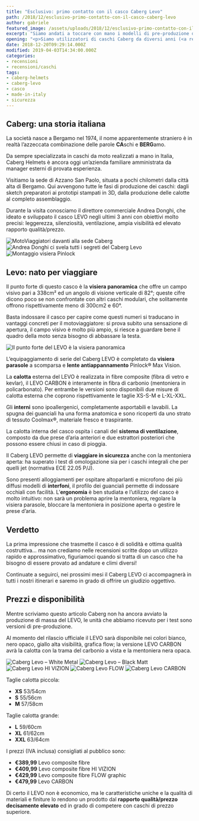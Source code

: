 ```yaml
---
title: "Esclusivo: primo contatto con il casco Caberg Levo"
path: /2018/12/esclusivo-primo-contatto-con-il-casco-caberg-levo
author: gabriele
featured_image: /assets/uploads/2018/12/esclusivo-primo-contatto-con-il-casco-caberg-levo/galleries/Caberg-Levo-wall.jpeg
excerpt: "Siamo andati a toccare con mano i modelli di pre-produzione del nuovo LEVO: ecco le prime impressioni sul casco Caberg per i motoviaggiatori esigenti."
opening: "<p>Siamo utilizzatori di caschi Caberg da diversi anni (<a rel=\"noreferrer noopener\" href=\"https://amzn.to/2QDbIDX\" target=\"_blank\">Duke II</a> e <a href=\"https://amzn.to/2Sd8XWO\" target=\"_blank\" rel=\"noreferrer noopener\">Tourmax</a>) e la presentazione ad EICMA 2018 di un nuovo modello a vocazione turistica non ha potuto che incuriosirci.</p><p>Il Caberg Levo è un casco modulare in fibre composite, dal peso contenuto e un’ottima ventilazione, caratterizzato dalla visiera panoramica che offre il campo visivo tra i più ampi della categoria.</p>"
date: 2018-12-20T09:29:14.000Z
modified: 2019-04-03T14:34:00.000Z
categories:
- recensioni
- recensioni/caschi
tags:
- caberg-helmets
- caberg-levo
- casco
- made-in-italy
- sicurezza
---
```

## Caberg: una storia italiana

La società nasce a Bergamo nel 1974, il nome apparentemente straniero è in realtà l’azzeccata combinazione delle parole **CA**schi e **BERG**amo.

Da sempre specializzata in caschi da moto realizzati a mano in Italia, Caberg Helmets è ancora oggi un’azienda familiare amministrata da manager esterni di provata esperienza.

Visitiamo la sede di Azzano San Paolo, situata a pochi chilometri dalla città alta di Bergamo. Qui avvengono tutte le fasi di produzione dei caschi: dagli sketch preparatori ai prototipi stampati in 3D, dalla produzione delle calotte al completo assemblaggio.

Durante la visita conosciamo il direttore commerciale Andrea Donghi, che ideato e sviluppato il casco LEVO negli ultimi 3 anni con obiettivi molto precisi: leggerezza, silenziosità, ventilazione, ampia visibilità ed elevato rapporto qualità/prezzo.

![MotoViaggiatori davanti alla sede Caberg](/assets/uploads/2018/12/esclusivo-primo-contatto-con-il-casco-caberg-levo/galleries/DSC00139.jpeg "MotoViaggiatori davanti alla sede Caberg")
![Andrea Donghi ci svela tutti i segreti del Caberg Levo](/assets/uploads/2018/12/esclusivo-primo-contatto-con-il-casco-caberg-levo/galleries/DSC00140.jpeg "Andrea Donghi ci svela tutti i segreti del Caberg Levo")
![Montaggio visiera Pinlock](/assets/uploads/2018/12/esclusivo-primo-contatto-con-il-casco-caberg-levo/galleries/DSC00146.jpeg "Montaggio visiera Pinlock")

## Levo: nato per viaggiare

Il punto forte di questo casco è la **visiera panoramica** che offre un campo visivo pari a 338cm² ed un angolo di visione verticale di 82°; queste cifre dicono poco se non confrontate con altri caschi modulari, che solitamente offrono rispettivamente meno di 300cm2 e 60°.

Basta indossare il casco per capire come questi numeri si traducano in vantaggi concreti per il motoviaggiatore: si prova subito una sensazione di apertura, il campo visivo è molto più ampio, si riesce a guardare bene il quadro della moto senza bisogno di abbassare la testa.

![Il punto forte del LEVO è la visiera panoramica](/assets/uploads/2018/12/esclusivo-primo-contatto-con-il-casco-caberg-levo/galleries/Caberg-Levo-visor.jpg "Il punto forte del LEVO è la visiera panoramica")

L’equipaggiamento di serie del Caberg LEVO è completato da **visiera parasole** a scomparsa e **lente antiappannamento** Pinlock® Max Vision.

La **calotta** esterna del LEVO è realizzata in fibre composite (fibra di vetro e kevlar), il LEVO CARBON è interamente in fibra di carbonio (mentoniera in policarbonato). Per entrambe le versioni sono disponibili due misure di calotta esterna che coprono rispettivamente le taglie XS-S-M e L-XL-XXL.

Gli **interni** sono ipoallergenici, completamente asportabili e lavabili. La spugna dei guanciali ha una forma anatomica e sono ricoperti da uno strato di tessuto Coolmax®, materiale fresco e traspirante.

La calotta interna del casco ospita i canali del **sistema di ventilazione**, composto da due prese d’aria anteriori e due estrattori posteriori che possono essere chiusi in caso di pioggia.

Il Caberg LEVO permette di **viaggiare in sicurezza** anche con la mentoniera aperta: ha superato i test di omologazione sia per i caschi integrali che per quelli jet (normativa ECE 22.05 P/J).

Sono presenti alloggiamenti per ospitare altoparlanti e microfono dei più diffusi modelli di **interfoni**, il profilo dei guanciali permette di indossare occhiali con facilità. L’**ergonomia** è ben studiata e l’utilizzo del casco è molto intuitivo: non sarà un problema aprire la mentoniera, regolare la visiera parasole, bloccare la mentoniera in posizione aperta o gestire le prese d’aria.

## Verdetto

La prima impressione che trasmette il casco è di solidità e ottima qualità costruttiva… ma non crediamo nelle recensioni scritte dopo un utilizzo rapido e approssimativo, figuriamoci quando si tratta di un casco che ha bisogno di essere provato ad andature e climi diversi!

Continuate a seguirci, nei prossimi mesi il Caberg LEVO ci accompagnerà in tutti i nostri itinerari e saremo in grado di offrire un giudizio oggettivo.

## Prezzi e disponibilità

Mentre scriviamo questo articolo Caberg non ha ancora avviato la produzione di massa del LEVO, le unità che abbiamo ricevuto per i test sono versioni di pre-produzione.

Al momento del rilascio ufficiale il LEVO sarà disponibile nei colori bianco, nero opaco, giallo alta visibilità, grafica flow; la versione LEVO CARBON avrà la calotta con la trama del carbonio a vista e la mentoniera nera opaca.

![Caberg Levo – White Metal](/assets/uploads/2018/12/esclusivo-primo-contatto-con-il-casco-caberg-levo/galleries/Caberg-Levo-White-Metal-1.jpg "Caberg Levo – White Metal")
![Caberg Levo – Black Matt](/assets/uploads/2018/12/esclusivo-primo-contatto-con-il-casco-caberg-levo/galleries/Caberg-Levo-Black-Matt.jpg "Caberg Levo – Black Matt")
![Caberg Levo HI VIZION](/assets/uploads/2018/12/esclusivo-primo-contatto-con-il-casco-caberg-levo/galleries/Caberg-Levo-HI-VIZION.jpg "Caberg Levo HI VIZION")
![Caberg Levo FLOW](/assets/uploads/2018/12/esclusivo-primo-contatto-con-il-casco-caberg-levo/galleries/Caberg-Levo-FLOW.jpg "Caberg Levo FLOW")
![Caberg Levo CARBON](/assets/uploads/2018/12/esclusivo-primo-contatto-con-il-casco-caberg-levo/galleries/Caberg-Levo-CARBON.jpg "Caberg Levo CARBON")

Taglie calotta piccola:

- **XS** 53/54cm
- **S** 55/56cm
- **M** 57/58cm

Taglie calotta grande:

- **L** 59/60cm
- **XL** 61/62cm
- **XXL** 63/64cm

I prezzi (IVA inclusa) consigliati al pubblico sono:

- **€389,99** Levo composite fibre
- **€409,99** Levo composite fibre HI VIZION
- **€429,99** Levo composite fibre FLOW graphic
- **€479,99** Levo CARBON

Di certo il LEVO non è economico, ma le caratteristiche uniche e la qualità di materiali e finiture lo rendono un prodotto dal **rapporto qualità/prezzo decisamente elevato** ed in grado di competere con caschi di prezzo superiore.
